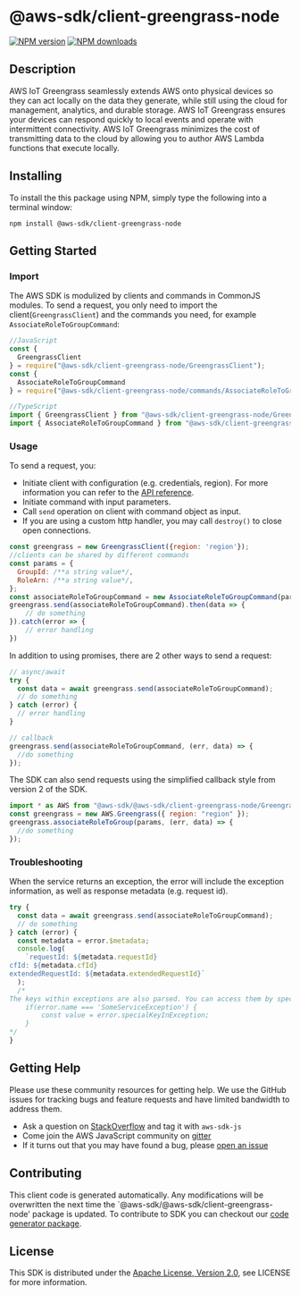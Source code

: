# @aws-sdk/client-greengrass-node

[![NPM version](https://img.shields.io/npm/v/@aws-sdk/client-greengrass-node/preview.svg)](https://www.npmjs.com/package/@aws-sdk/client-greengrass-node)
[![NPM downloads](https://img.shields.io/npm/dm/@aws-sdk/client-greengrass-node.svg)](https://www.npmjs.com/package/@aws-sdk/client-greengrass-node)

## Description

AWS IoT Greengrass seamlessly extends AWS onto physical devices so they can act locally on the data they generate, while still using the cloud for management, analytics, and durable storage. AWS IoT Greengrass ensures your devices can respond quickly to local events and operate with intermittent connectivity. AWS IoT Greengrass minimizes the cost of transmitting data to the cloud by allowing you to author AWS Lambda functions that execute locally.

## Installing

To install the this package using NPM, simply type the following into a terminal window:

```
npm install @aws-sdk/client-greengrass-node
```

## Getting Started

### Import

The AWS SDK is modulized by clients and commands in CommonJS modules. To send a request, you only need to import the client(`GreengrassClient`) and the commands you need, for example `AssociateRoleToGroupCommand`:

```javascript
//JavaScript
const {
  GreengrassClient
} = require("@aws-sdk/client-greengrass-node/GreengrassClient");
const {
  AssociateRoleToGroupCommand
} = require("@aws-sdk/client-greengrass-node/commands/AssociateRoleToGroupCommand");
```

```javascript
//TypeScript
import { GreengrassClient } from "@aws-sdk/client-greengrass-node/GreengrassClient";
import { AssociateRoleToGroupCommand } from "@aws-sdk/client-greengrass-node/commands/AssociateRoleToGroupCommand";
```

### Usage

To send a request, you:

- Initiate client with configuration (e.g. credentials, region). For more information you can refer to the [API reference][].
- Initiate command with input parameters.
- Call `send` operation on client with command object as input.
- If you are using a custom http handler, you may call `destroy()` to close open connections.

```javascript
const greengrass = new GreengrassClient({region: 'region'});
//clients can be shared by different commands
const params = {
  GroupId: /**a string value*/,
  RoleArn: /**a string value*/,
};
const associateRoleToGroupCommand = new AssociateRoleToGroupCommand(params);
greengrass.send(associateRoleToGroupCommand).then(data => {
    // do something
}).catch(error => {
    // error handling
})
```

In addition to using promises, there are 2 other ways to send a request:

```javascript
// async/await
try {
  const data = await greengrass.send(associateRoleToGroupCommand);
  // do something
} catch (error) {
  // error handling
}
```

```javascript
// callback
greengrass.send(associateRoleToGroupCommand, (err, data) => {
  //do something
});
```

The SDK can also send requests using the simplified callback style from version 2 of the SDK.

```javascript
import * as AWS from "@aws-sdk/@aws-sdk/client-greengrass-node/Greengrass";
const greengrass = new AWS.Greengrass({ region: "region" });
greengrass.associateRoleToGroup(params, (err, data) => {
  //do something
});
```

### Troubleshooting

When the service returns an exception, the error will include the exception information, as well as response metadata (e.g. request id).

```javascript
try {
  const data = await greengrass.send(associateRoleToGroupCommand);
  // do something
} catch (error) {
  const metadata = error.$metadata;
  console.log(
    `requestId: ${metadata.requestId}
cfId: ${metadata.cfId}
extendedRequestId: ${metadata.extendedRequestId}`
  );
  /*
The keys within exceptions are also parsed. You can access them by specifying exception names:
    if(error.name === 'SomeServiceException') {
        const value = error.specialKeyInException;
    }
*/
}
```

## Getting Help

Please use these community resources for getting help. We use the GitHub issues for tracking bugs and feature requests and have limited bandwidth to address them.

- Ask a question on [StackOverflow](https://stackoverflow.com/questions/tagged/aws-sdk-js) and tag it with `aws-sdk-js`
- Come join the AWS JavaScript community on [gitter](https://gitter.im/aws/aws-sdk-js-v3)
- If it turns out that you may have found a bug, please [open an issue](https://github.com/aws/aws-sdk-js-v3/issues)

## Contributing

This client code is generated automatically. Any modifications will be overwritten the next time the `@aws-sdk/@aws-sdk/client-greengrass-node' package is updated. To contribute to SDK you can checkout our [code generator package][].

## License

This SDK is distributed under the
[Apache License, Version 2.0](http://www.apache.org/licenses/LICENSE-2.0),
see LICENSE for more information.

[code generator package]: https://github.com/aws/aws-sdk-js-v3/tree/master/packages/service-types-generator
[api reference]: https://docs.aws.amazon.com/AWSJavaScriptSDK/latest/

